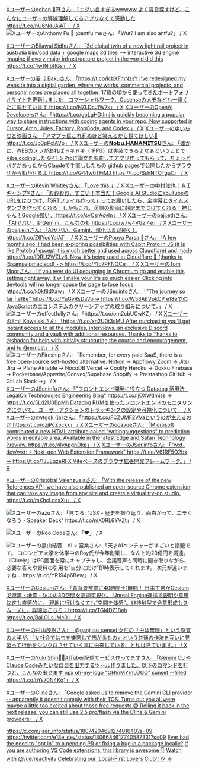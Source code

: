 
[Xユーザーのgohan 🍚⛩️さん: 「エグい良すぎるwwwww よく賃貸探すけど、こんなにユーザーの導線理解してるアプリなくて感動した https://t.co/hU6NdJAjAT」 / X](https://x.com/grandchildrice/status/1950017213152313813)
![XユーザーのAnthony Fu 🦋 @antfu.meさん: 「Wut? I am also antfu?」 / X](https://x.com/antfu7/status/1945405860148306106)

[XユーザーのBilawal Sidhuさん: 「3d digital twin of a new light rail project in australia bim/cad data + google maps 3d tiles --&gt; interactive 3d engine imagine if every major infrastructure project in the world did this https://t.co/4wfNibfIGs」 / X](https://x.com/bilawalsidhu/status/1957529179794133147)

[Xユーザーの麦 ⌇Bakuさん: 「https://t.co/IcbXFmNzsY I've redesigned my website into a digital garden, where my works, commercial projects, and personal notes are placed all together. 17歳の頃から使ってきたポートフォリオサイトを更新しました　コマーシャルワーク、Cosenseのメモなども一緒くたに載せています https://t.co/NZLDcJfW7s」 / X](https://x.com/_baku89/status/1957781981573574657)
[XユーザーのOpenAI Developersさん: 「https://t.co/gbLgHDtImj is quickly becoming a popular way to share instructions with coding agents in your repo. Now supported in Cursor, Amp, Jules, Factory, RooCode, and Codex.」 / X](https://x.com/OpenAIDevs/status/1957925682048336354)
[Xユーザーのゆいちむと映画さん: 「アマプラ民これ死ぬほど笑えるから観てほしい🥹 https://t.co/Jp3pPclAVp」 / X](https://x.com/YUI3MOV/status/1957715627134841285)
[Xユーザーの𝗡𝗼𝗯𝘂.𝗛𝗔𝗡𝗔𝗠𝗜𝗧𝗦𝗨さん: 「確かに、WEBカメラがあればドキドキ（rPPG）は実装できるよなぁということでVibe codingした GPT-5 Proに論文を調査してアプリ作ってもらって、ちょっとバグがあったからClaudeで手直ししたもの github pagesで公開したからブラウザから動かせるよ https://t.co/G44w0TFiMJ https://t.co/SshNTOTguC」 / X](https://x.com/873ch/status/1958498660192231780)

[XユーザーのKevin Whitleyさん: 「Love this.」 / X](https://x.com/kevinrwhitley/status/1949111669570809934)
[Xユーザーの中村俊也｜ＡＩキャンプ®さん: 「おおおお、すごい！本当だ！Google AI StudioにYouTubeのURLをはりつけ、「SRTファイル作って」ってお願いしたら、全字幕とタイムスタンプを作ってくれる！しかもこれ、英語の動画に翻訳までつけてくれる！神じゃん！Google強い。 https://t.co/svCsrAcvIn」 / X](https://x.com/tsyn18/status/1900156566382248414)
[Xユーザーのpaji.ethさん: 「AIヤバい、新Gemini、こんなのも https://t.co/w7w4VGzI4e」 / X](https://x.com/paji_a/status/1922230096011702684)
[Xユーザーのpaji.ethさん: 「AIヤバい、Gemini、進化はまだ続くし https://t.co/Z6YcdYaiAT」 / X](https://x.com/paji_a/status/1923297851385274384)
[XユーザーのPooya Parsa 🦋さん: 「A few months ago, I had been exploring possibilities with Cap’n Proto in JS (it is like Protobuf except it is much better and used across Cloudflare) and made https://t.co/lDRU2WZLv6. Now, it’s being used at Cloudflare 🤝 (thanks to @samuelpmacleod) ~&gt; https://t.co/Yfc7PFNQCe」 / X](https://x.com/_pi0_/status/1884298773041668339)
[XユーザーのTom Moorさん: 「If you ever do UI debugging in Chromium go and enable this setting right away, it will make your life so much easier. Clicking into devtools will no longer cause the page to lose focus. https://t.co/k0kfildXaw」 / X](https://x.com/tommoor/status/1877390846665830867)
[XユーザーのJSer.infoさん: 「"The journey so far | e18e" https://t.co/YuGvRsDaVo → https://t.co/W53AEVpkCP e18eでのJavaScriptのエコシステムのクリーンアップの取り組みについて。」 / X](https://x.com/jser_info/status/1876619000655851537)
![Xユーザーのeffectfullyさん: 「https://t.co/om2cbUCwKZ」 / X](https://x.com/effectfully/status/1855668302137491599)
[XユーザーのEmil Kowalskiさん: 「https://t.co/xn2U0t3sMU After purchasing you'll get instant access to all the modules, interviews, an exclusive Discord community and a vault with additional resources. Thanks to Thanks to @shadcn for help with initially structuring the course and encouragement, and to @mrncst」 / X](https://x.com/emilkowalski_/status/1830955889391444050)
![XユーザーのFireshipさん: 「Remember, for every paid SaaS, there is a free open-source self-hosted alternative: Notion -&gt; Appflowy Zoom -&gt; Jitsi Jira -&gt; Plane Airtable -&gt; NocoDB Vercel -&gt; Coolify Heroku -&gt; Dokku Firebase -&gt; Pocketbase/Appwrite/Convex/Supabase Shopify -&gt; Prestashop GitHub -&gt; GitLab Slack -&gt;」 / X](https://x.com/fireship_dev/status/1828485695029260356)
[XユーザーのJSer.infoさん: 「"フロントエンド開発に役立つ Datadog 活用法 - LegalOn Technologies Engineering Blog" https://t.co/IjOXWdmiss → https://t.co/5Ld2U0BpMh Datadog RUMを使ったフロントエンドのモニタリングについて。 ユーザーアクションのトラッキングの設定や可視化について」 / X](https://x.com/jser_info/status/1820613468162343320)
[Xユーザーのnwtgck (ja)さん: 「https://t.co/FCZUMF2VVaというのが生えるのか https://t.co/ozjPcZ5ckx」 / X](https://x.com/nwtgck_ja/status/1800047674282098812)
[Xユーザーのocavueさん: 「Microsoft contributed a new HTML attribute called "writingsuggestions" to prediction words in editable area. Available in the latest Edge and Safari Technology Preview. https://t.co/4lyApgnDkp」 / X](https://x.com/ocavue/status/1783492909184266303)
[XユーザーのJSer.infoさん: 「"wxt-dev/wxt: :zap: Next-gen Web Extension Framework" https://t.co/V61RF5O2bx → https://t.co/1JuEqzeRFX Viteベースのブラウザ拡張開発フレームワーク。」 / X](https://x.com/jser_info/status/1764305845943165303)


[XユーザーのCristóbal Valenzuelaさん: 「With the release of the new References API, we have also published an open-source Chrome extension that can take any image from any site and create a virtual try-on studio. https://t.co/mKhcLnsxXu」 / X](https://x.com/c_valenzuelab/status/1923727169194258719)

![Xユーザーのazuさん: 「見てる: "JSX - 歴史を振り返り、⾯⽩がって、エモくなろう - Speaker Deck" https://t.co/mX0RL6YVZt」 / X](https://x.com/azu_re/status/1936647919064805623)

![XユーザーのRoo Codeさん: 「❤️」 / X](https://x.com/roo_code/status/1931419962503315740)

![Xユーザーの黒山結音｜AI × 営業さん: 「天才AIベンチャーがすごいと話題です。 コロンビア大学を休学中のRoy氏が今年創業し、なんと約20億円を調達。 『Cluely』はPC画面を常にキャプチャし、会議音声も同時に聞き取りながら、必要な答えや資料の引用を“自分にだけ”即時表示してくれます。 次元が違いますね... https://t.co/YR194p6Bew」 / X](https://x.com/Yuito_Kuroyama/status/1936575120207990982)

[XユーザーのCesiumさん: 「背背景整備に40時間→1時間！ 日本工営がCesiumで港湾・地震・防災の3D空間を高速可視化。 Unreal Engine連携で説明や意思決定も直感的に。 現地に行けなくても“空間を体感”。非接触型で合意形成もスムーズに。詳細はこちら：https://t.co/TGi4DZ1Bah https://t.co/BaLOLsJMc0」 / X](https://x.com/CesiumJS/status/1937347843448070553)

[Xユーザーの村山茂樹さん: 「@ganjitsu_sensei 女性の「虫は無理」という感覚の大半が、「女社会では虫を嫌悪して怖がるもの」という共通の作法を互いに見習って行動をシンクロさせていく事に由来している、と私は見ています。」 / X](https://x.com/Clunio/status/1938132838639185931)

[XユーザーのYuki Shin🎥💫AITuber配信サービス作ってますさん: 「Gemini CLIやClaude Codeみたいなロゴを出力するツール作りました。以下のコマンドを打つと、こんなの出せます npx oh-my-logo "OH\nMY\nLOGO" sunset --filled https://t.co/bYs70N4Kq1」 / X](https://x.com/shinshin86/status/1938162469601738859)

[XユーザーのClineさん: 「Google asked us to remove the Gemini CLI provider -- apparently it doesn’t comply with their TOS. Turns out you all were maybe a little too excited about those free requests 😅 Rolling it back in the next release, you can still use 2.5 pro/flash via the Cline &amp; Gemini providers」 / X](https://x.com/cline/status/1939129177807913024)



https://x.com/jser_info/status/1807420469127401640?s=09
https://twitter.com/e18e_dev/status/1806684617740587331?s=09
[Ever had the need to "opt in" to a pending PR or fixing a bug in a package locally?](https://twitter.com/TheAlexLichter/status/1806671844306526513?s=09)
[If you are authoring VS Code extensions, this library is awesome 👇](https://x.com/antfu7/status/1825879863661580700)
[Watch with @vue/reactivity](https://antfu.me/posts/watch-with-reactivity)
[Celebrating our 'Local-First Lovers Club'! ♡ →](https://x.com/AnytypeLabs/status/1832059018107580557)
